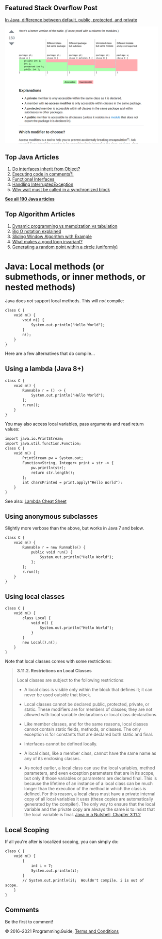 



## Featured Stack Overflow Post

[In Java, difference between default, public, protected, and private](https://stackoverflow.com/a/33627846/276052)

[<img src="../images/so-featured-33627846.png" alt="StackOverflow screenshot thumbnail" class="screenshot" />](https://stackoverflow.com/a/33627846/276052)



## Top Java Articles

1.  [Do interfaces inherit from Object?](do-interfaces-inherit-from-object.html)
2.  [Executing code in comments?!](executing-code-in-comments.html)
3.  [Functional Interfaces](functional-interfaces.html)
4.  [Handling InterruptedException](handling-interrupted-exceptions.html)
5.  [Why wait must be called in a synchronized block](why-wait-must-be-in-synchronized.html)

[**See all 190 Java articles**](index.html)

## Top Algorithm Articles

1.  [Dynamic programming vs memoization vs tabulation](../dynamic-programming-vs-memoization-vs-tabulation.html)
2.  [Big O notation explained](../big-o-notation-explained.html)
3.  [Sliding Window Algorithm with Example](../sliding-window-example.html)
4.  [What makes a good loop invariant?](../what-makes-a-good-loop-invariant.html)
5.  [Generating a random point within a circle (uniformly)](../random-point-within-circle.html)

# Java: Local methods (or submethods, or inner methods, or nested methods)

Java does _not_ support local methods. This will _not_ compile:

    class C {
        void m() {
            void n() {
                System.out.println("Hello World");
            }
            n();
        }
    }

Here are a few alternatives that do compile…

## Using a lambda (Java 8+)

    class C {
        void m() {
            Runnable r = () -> {
                System.out.println("Hello World");
            };
            r.run();
        }
    }

You may also access local variables, pass arguments and read return values:

    import java.io.PrintStream;
    import java.util.function.Function;
    class C {
        void m() {
            PrintStream pw = System.out;
            Function<String, Integer> print = str -> {
                pw.println(str);
                return str.length();
            };
            int charsPrinted = print.apply("Hello World");
        }
    }

See also: [Lambda Cheat Sheet](lambda-cheat-sheet.html)

## Using anonymous subclasses

Slightly more verbose than the above, but works in Java 7 and below.

    class C {
        void m() {
            Runnable r = new Runnable() {
                public void run() {
                    System.out.println("Hello World");
                };
            };
            r.run();
        }
    }

## Using local classes

    class C {
        void m() {
            class Local {
                void n() {
                    System.out.println("Hello World");
                }
            }
            new Local().n();
        }
    }

Note that local classes comes with some restrictions:

> **3.11.2. Restrictions on Local Classes**
>
> Local classes are subject to the following restrictions:
>
> - A local class is visible only within the block that defines it; it can never be used outside that block.
>
> - Local classes cannot be declared public, protected, private, or static. These modifiers are for members of classes; they are not allowed with local variable declarations or local class declarations.
>
> - Like member classes, and for the same reasons, local classes cannot contain static fields, methods, or classes. The only exception is for constants that are declared both static and final.
>
> - Interfaces cannot be defined locally.
>
> - A local class, like a member class, cannot have the same name as any of its enclosing classes.
>
> - As noted earlier, a local class can use the local variables, method parameters, and even exception parameters that are in its scope, but only if those variables or parameters are declared final. This is because the lifetime of an instance of a local class can be much longer than the execution of the method in which the class is defined. For this reason, a local class must have a private internal copy of all local variables it uses (these copies are automatically generated by the compiler). The only way to ensure that the local variable and the private copy are always the same is to insist that the local variable is final. <a href="http://docstore.mik.ua/orelly/java-ent/jnut/ch03_11.htm" class="quote-source">Java in a Nutshell, Chapter 3.11.2</a>

## Local Scoping

If all you're after is localized scoping, you can simply do:

    class C {
        void m() {
            {
                int i = 7;
                System.out.println(i);
            }
            // System.out.println(i);  Wouldn't compile. i is out of scope.
        }
    }

## Comments

Be the first to comment!

© 2016–2021 Programming.Guide, [Terms and Conditions](../terms-and-conditions.html)
